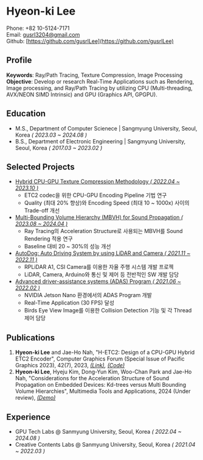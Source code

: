 # Hyeon-ki Lee
Phone: +82 10-5124-7171  
Email: gusrl3204@gmail.com  
Github: [https://github.com/gusrlLee](https://github.com/gusrlLee)

## Profile 
**Keywords**: Ray/Path Tracing, Texture Compression, Image Processing   
**Objective**: Develop or research Real-Time Applications such as Rendering, Image processing, and Ray/Path Tracing by utilizing CPU (Multi-threading, AVX/NEON SIMD Intrinsic) and GPU (Graphics API, GPGPU).

## Education
- M.S., Department of Computer Scienece | Sangmyung University, Seoul, Korea _( 2023.03 ~ 2024.08 )_			        		
- B.S., Department of Electronic Engineering | Sangmyung University, Seoul, Korea _( 2017.03 ~ 2023.02 )_

## Selected Projects
- [Hybrid CPU-GPU Texture Compression Methodology _( 2022.04 ~ 2023.10 )_](./H-ETC2/H-ETC2.md)
  - ETC2 codec을 위한 CPU-GPU Encoding Pipeline 기법 연구
  - Quality (최대 20% 향상)와 Encoding Speed (최대 10 ~ 1000x) 사이의 Trade-off 개선
- [Multi-Bounding Volume Hierarchy (MBVH) for Sound Propagation _( 2023.08 ~ 2024.04 )_](./MBVH/MBVH.md) 
  - Ray Tracing의 Acceleration Structure로 사용되는 MBVH를 Sound Rendering 적용 연구
  - Baseline 대비 20 ~ 30%의 성능 개선
- [AutoDog: Auto Driving System by using LiDAR and Camera _( 2021.11 ~ 2022.11 )_](./AutoDog/AutoDog.md) 
  - RPLiDAR A1, CSI Camera를 이용한 자율 주행 시스템 개발 프로젝
  - LiDAR, Camera, Arduino와 통신 및 제어 등 전반적인 SW 개발 담당
- [Advanced driver-assistance systems (ADAS) Program _( 2021.06 ~ 2022.02 )_](./ADAS/ADAS.md) 
  - NVIDIA Jetson Nano 환경에서의 ADAS Program 개발 
  - Real-Time Application (30 FPS) 달성
  - Birds Eye View Image를 이용한 Collision Detection 기능 및 각 Thread 제어 담당

## Publications
1. **Hyeon-ki Lee** and Jae-Ho Nah, "H-ETC2: Design of a CPU-GPU Hybrid ETC2 Encoder", Computer Graphics Forum (Special Issue of Pacific Graphics 2023), 42(7), 2023, _[(Link)](https://onlinelibrary.wiley.com/doi/10.1111/cgf.14969?af=R), [(Code)](https://github.com/gusrlLee/HETC2)_
2. **Hyeon-ki Lee**, Hyeju Kim, Dong-Yun Kim, Woo-Chan Park and Jae-Ho Nah, "Considerations for the Acceleration Structure of Sound Propagation on Embedded Devices: Kd-trees versus Multi Bounding Volume Hierarchies", Multimedia Tools and Applications, 2024 (Under review), _[(Demo)]()_

## Experience
- GPU Tech Labs @ Sanmyung University, Seoul, Korea _( 2022.04 ~ 2024.08 )_ 
- Creative Contents Labs @ Sanmyung University, Seoul, Korea _( 2021.04 ~ 2022.03 )_